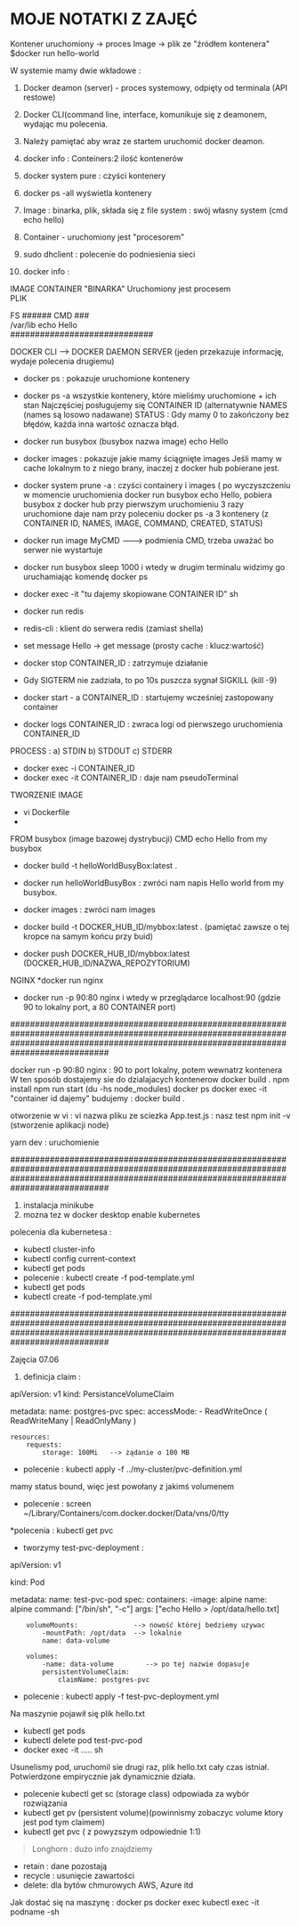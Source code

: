 # MOJE NOTATKI Z ZAJĘĆ

Kontener uruchomiony -> proces
Image -> plik ze "źródłem kontenera"
$docker run hello-world

W systemie mamy dwie wkładowe : 
1. Docker deamon (server) - proces systemowy, odpięty od terminala (API restowe)
2. Docker CLI(command line, interface, komunikuje się z deamonem, wydając mu polecenia. 
3. Należy pamiętać aby wraz ze startem uruchomić docker deamon.
4. docker info : Conteiners:2 ilość kontenerów
5. docker system pure : czyści kontenery
6. docker ps -all wyświetla kontenery
7. Image : binarka, plik, składa się z file system : swój własny system (cmd echo hello)
8. Container - uruchomiony jest "procesorem"
9. sudo dhclient : polecenie do podniesienia sieci





1. docker info : 

IMAGE                          CONTAINER
"BINARKA"                      Uruchomiony jest procesem     
PLIK

 FS   ######   CMD   ###   </br>
   /var/lib    echo Hello   </br>
#############################   
   
   
   DOCKER CLI --> DOCKER DAEMON SERVER (jeden przekazuje informację, wydaje polecenia drugiemu)
   
   
   * docker ps : pokazuje uruchomione kontenery 
   * docker ps -a  wszystkie kontenery, które mieliśmy uruchomione + ich stan 
   Najczęściej posługujemy się CONTAINER ID (alternatywnie NAMES (names są losowo nadawane)
   STATUS : Gdy mamy 0 to zakończony bez błędów, każda inna wartość oznacza błąd. 
   
   * docker run busybox (busybox nazwa image) echo Hello
   * docker images : pokazuje jakie mamy ściągnięte images 
   Jeśli mamy w cache lokalnym to z niego brany, inaczej z docker hub pobierane jest.
   * docker system prune -a : czyści containery i images ( po wyczyszczeniu w momencie uruchomienia docker run busybox echo Hello, pobiera busybox z docker hub przy pierwszym uruchomieniu 
   3 razy uruchomione daje nam przy poleceniu docker ps -a 3 kontenery (z CONTAINER ID, NAMES, IMAGE, COMMAND, CREATED, STATUS)
   
   * docker run image MyCMD ---> podmienia CMD, trzeba uważać bo serwer nie wystartuje 
   * docker run busybox sleep 1000 
   i wtedy w drugim terminalu widzimy go uruchamiając komendę docker ps 
   
   * docker exec -it "tu dajemy skopiowane CONTAINER ID" sh   
   * docker run redis 
   * redis-cli : klient do serwera redis (zamiast shella) 
   * set message Hello  -> get message (prosty cache : klucz:wartość) 
   * docker stop CONTAINER_ID : zatrzymuje działanie 
   * Gdy SIGTERM nie zadziała, to po 10s puszcza sygnał SIGKILL (kill -9)
   * docker start - a CONTAINER_ID : startujemy wcześniej zastopowany container
   * docker logs CONTAINER_ID : zwraca logi od pierwszego uruchomienia CONTAINER_ID
   
PROCESS : 
a) STDIN
b) STDOUT
c) STDERR

* docker exec -i CONTAINER_ID
* docker exec -it CONTAINER_ID : daje nam pseudoTerminal 


TWORZENIE IMAGE 

* vi Dockerfile
* 
FROM busybox (image bazowej dystrybucji)
CMD echo Hello from my busybox


* docker build -t helloWorldBusyBox:latest .
* docker run helloWorldBusyBox : zwróci nam napis Hello world from my busybox.
* docker images : zwróci nam images 


* docker build -t DOCKER_HUB_ID/mybbox:latest . (pamiętać zawsze o tej kropce na samym końcu przy buid)
* docker push DOCKER_HUB_ID/mybbox:latest    (DOCKER_HUB_ID/NAZWA_REPOZYTORIUM) 


NGINX 
*docker run nginx 
* docker run -p 90:80 nginx   i wtedy w przeglądarce localhost:90  (gdzie 90 to lokalny port, a 80 CONTAINER port) 


############################################################################################################################################################################################

docker run -p 90:80 nginx : 90 to port lokalny, potem wewnatrz kontenera
W ten sposób dostajemy sie do dzialajacych kontenerow 
docker build .
 npm install
 npm run start
(du -hs node_modules)
docker ps
docker exec -it "container id dajemy"
budujemy : docker build .

 otworzenie w vi : vi nazwa pliku ze sciezka
 App.test.js : nasz test 
npm init -v (stworzenie aplikacji node)

yarn dev : uruchomienie 

############################################################################################################################################################################################

1. instalacja minikube
2. mozna tez w docker desktop enable kubernetes


polecenia dla kubernetesa :

* kubectl cluster-info
* kubectl config current-context 
* kubectl get pods 
* polecenie : kubectl create -f pod-template.yml
* kubectl get pods
* kubectl create -f pod-template.yml

############################################################################################################################################################################################

Zajęcia 07.06

1. definicja claim : 

apiVersion: v1
kind: PersistanceVolumeClaim

metadata:
	name: postgres-pvc
spec:
	accessMode:
		- ReadWriteOnce ( ReadWriteMany | ReadOnlyMany )
		
	resources:
		requests:
			storage: 100Mi   --> żądanie o 100 MB
		
* polecenie : kubectl apply -f ../my-cluster/pvc-definition.yml

mamy status bound, więc jest powołany z jakimś volumenem

* polecenie : screen ~/Library/Containers/com.docker.docker/Data/vns/0/tty

*polecenia :  kubectl get pvc 

* tworzymy test-pvc-deployment : 

apiVersion: v1

kind: Pod

metadata:
	name: test-pvc-pod
spec:
	containers:
		-image: alpine
		name: alpine
		command: ["/bin/sh", "-c"]
		args: ["echo Hello > /opt/data/hello.txt]
		
		volumeMounts:              --> nowość której bedziemy uzywac
			-mountPath: /opt/data  --> lokalnie
			name: data-volume
			
		volumes:
			-name: data-volume        --> po tej nazwie dopasuje
			persistentVolumeClaim:
				claimName: postgres-pvc
				

* polecenie : kubectl apply -f test-pvc-deployment.yml	

Na maszynie pojawił się plik hello.txt 

* kubectl get pods 
* kubectl delete pod test-pvc-pod
* docker exec -it ..... sh 

Usunelismy pod, uruchomil sie drugi raz, plik hello.txt cały czas istniał.
Potwierdzone empirycznie jak dynamicznie działa. 

* polecenie kubectl get sc (storage class) odpowiada za wybór rozwiązania
* kubectl get pv (persistent volume)(powinnismy zobaczyc volume ktory jest pod tym claimem)
* kubectl get pvc  ( z powyzszym odpowiednie 1:1) 

> Longhorn : dużo info znajdziemy 

* retain : dane pozostają 
* recycle : usunięcie zawartości 
* delete: dla bytów chmurowych AWS, Azure itd

Jak dostać się na maszynę : 
docker ps 
docker exec 
kubectl exec -it podname -sh 


